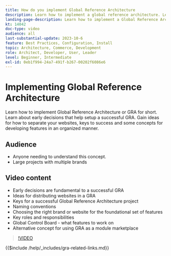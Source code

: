 ```yaml
---
title: How do you implement Global Reference Architecture
description: Learn how to implement a global reference architecture. Learn ideas for distributing your websites, keys for success and roles needed to ensure your Global Reference Architecture project starts off on the right track.
landing-page-description: Learn how to implement a Global Reference Architecture with Adobe Commerce
kt: 14042
doc-type: video
audience: all
last-substantial-update: 2023-10-6
feature: Best Practices, Configuration, Install
topic: Architecture, Commerce, Development
role: Architect, Developer, User, Leader
level: Beginner, Intermediate
exl-id: 0eb1f994-24a7-491f-b267-00202f6086e6
---
```

# Implementing Global Reference Architecture

Learn how to implement Global Reference Architecture or GRA for short. Learn about early decisions that help setup a successful GRA. Gain ideas for how to separate your websites, keys to success and some concepts for developing features in an organized manner.

## Audience

* Anyone needing to understand this concept.
* Large projects with multiple brands

## Video content

* Early decisions are fundamental to a successful GRA
* Ideas for distributing websites in a GRA
* Keys for a successful Global Reference Architecture project
* Naming conventions
* Choosing the right brand or website for the foundational set of features
* Key roles and responsibilities
* Global Control Board - what features to work on
* Alternative concept for using GRA as a module marketplace

>[!VIDEO](https://video.tv.adobe.com/v/3424702?learn=on)

{{$include /help/_includes/gra-related-links.md}}
